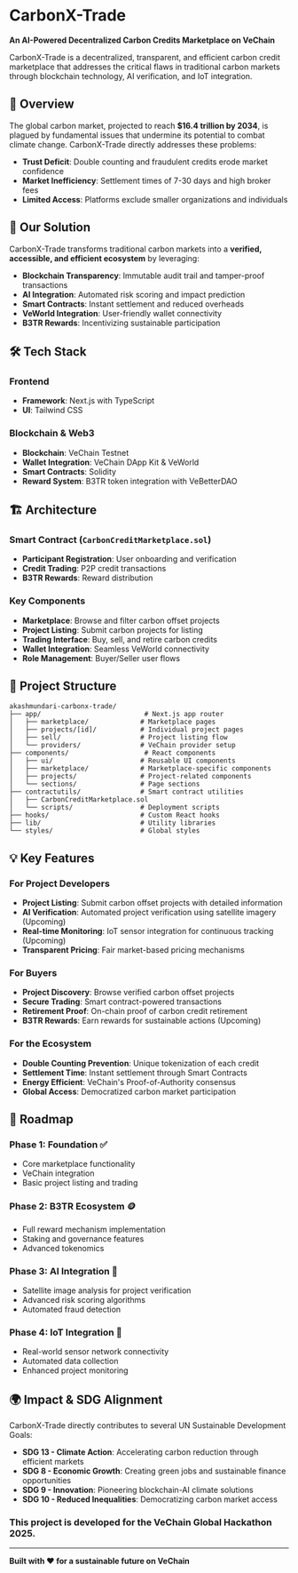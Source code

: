 # CarbonX-Trade

**An AI-Powered Decentralized Carbon Credits Marketplace on VeChain**

CarbonX-Trade is a decentralized, transparent, and efficient carbon credit marketplace that addresses the critical flaws in traditional carbon markets through blockchain technology, AI verification, and IoT integration.

## 🌟 Overview

The global carbon market, projected to reach **$16.4 trillion by 2034**, is plagued by fundamental issues that undermine its potential to combat climate change. CarbonX-Trade directly addresses these problems:

- **Trust Deficit**: Double counting and fraudulent credits erode market confidence
- **Market Inefficiency**: Settlement times of 7-30 days and high broker fees
- **Limited Access**: Platforms exclude smaller organizations and individuals

## 🚀 Our Solution

CarbonX-Trade transforms traditional carbon markets into a **verified, accessible, and efficient ecosystem** by leveraging:

- **Blockchain Transparency**: Immutable audit trail and tamper-proof transactions
- **AI Integration**: Automated risk scoring and impact prediction
- **Smart Contracts**: Instant settlement and reduced overheads
- **VeWorld Integration**: User-friendly wallet connectivity
- **B3TR Rewards**: Incentivizing sustainable participation

## 🛠 Tech Stack

### Frontend
- **Framework**: Next.js with TypeScript
- **UI**: Tailwind CSS

### Blockchain & Web3
- **Blockchain**: VeChain Testnet
- **Wallet Integration**: VeChain DApp Kit & VeWorld
- **Smart Contracts**: Solidity
- **Reward System**: B3TR token integration with VeBetterDAO

## 🏗 Architecture

### Smart Contract (`CarbonCreditMarketplace.sol`)
- **Participant Registration**: User onboarding and verification
- **Credit Trading**: P2P credit transactions
- **B3TR Rewards**: Reward distribution

### Key Components
- **Marketplace**: Browse and filter carbon offset projects
- **Project Listing**: Submit carbon projects for listing
- **Trading Interface**: Buy, sell, and retire carbon credits
- **Wallet Integration**: Seamless VeWorld connectivity
- **Role Management**: Buyer/Seller user flows

## 📁 Project Structure

```
akashmundari-carbonx-trade/
├── app/                          # Next.js app router
│   ├── marketplace/             # Marketplace pages
│   ├── projects/[id]/           # Individual project pages
│   ├── sell/                    # Project listing flow
│   └── providers/               # VeChain provider setup
├── components/                   # React components
│   ├── ui/                      # Reusable UI components
│   ├── marketplace/             # Marketplace-specific components
│   ├── projects/                # Project-related components
│   └── sections/                # Page sections
├── contractutils/               # Smart contract utilities
│   ├── CarbonCreditMarketplace.sol
│   └── scripts/                 # Deployment scripts
├── hooks/                       # Custom React hooks
├── lib/                         # Utility libraries
└── styles/                      # Global styles
```

## 💡 Key Features

### For Project Developers
- **Project Listing**: Submit carbon offset projects with detailed information
- **AI Verification**: Automated project verification using satellite imagery (Upcoming)
- **Real-time Monitoring**: IoT sensor integration for continuous tracking (Upcoming)
- **Transparent Pricing**: Fair market-based pricing mechanisms

### For Buyers
- **Project Discovery**: Browse verified carbon offset projects
- **Secure Trading**: Smart contract-powered transactions
- **Retirement Proof**: On-chain proof of carbon credit retirement
- **B3TR Rewards**: Earn rewards for sustainable actions (Upcoming)

### For the Ecosystem
- **Double Counting Prevention**: Unique tokenization of each credit
- **Settlement Time**: Instant settlement through Smart Contracts
- **Energy Efficient**: VeChain's Proof-of-Authority consensus
- **Global Access**: Democratized carbon market participation

## 🎯 Roadmap

### Phase 1: Foundation ✅
- Core marketplace functionality
- VeChain integration
- Basic project listing and trading

### Phase 2: B3TR Ecosystem 🪙
- Full reward mechanism implementation
- Staking and governance features
- Advanced tokenomics

### Phase 3: AI Integration 🔄
- Satellite image analysis for project verification
- Advanced risk scoring algorithms
- Automated fraud detection

### Phase 4: IoT Integration 📡
- Real-world sensor network connectivity
- Automated data collection
- Enhanced project monitoring


## 🌍 Impact & SDG Alignment

CarbonX-Trade directly contributes to several UN Sustainable Development Goals:

- **SDG 13 - Climate Action**: Accelerating carbon reduction through efficient markets
- **SDG 8 - Economic Growth**: Creating green jobs and sustainable finance opportunities
- **SDG 9 - Innovation**: Pioneering blockchain-AI climate solutions
- **SDG 10 - Reduced Inequalities**: Democratizing carbon market access



### This project is developed for the VeChain Global Hackathon 2025. 


---

**Built with ❤️ for a sustainable future on VeChain**
